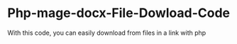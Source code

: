 # Php-mage-docx-File-Dowload-Code
With this code, you can easily download from files in a link with php
